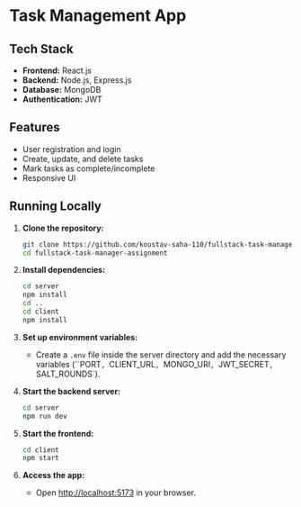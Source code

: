 # Task Management App

## Tech Stack

- **Frontend:** React.js
- **Backend:** Node.js, Express.js
- **Database:** MongoDB
- **Authentication:** JWT

## Features

- User registration and login
- Create, update, and delete tasks
- Mark tasks as complete/incomplete
- Responsive UI

## Running Locally

1. **Clone the repository:**
    ```bash
    git clone https://github.com/koustav-saha-110/fullstack-task-manager-assignment.git
    cd fullstack-task-manager-assignment
    ```

2. **Install dependencies:**
    ```bash
    cd server
    npm install
    cd ..
    cd client
    npm install
    ```

3. **Set up environment variables:**
    - Create a `.env` file inside the server directory and add the necessary variables (``PORT`, `CLIENT_URL`, `MONGO_URI`, `JWT_SECRET`, `SALT_ROUNDS`).

4. **Start the backend server:**
    ```bash
    cd server
    npm run dev
    ```

5. **Start the frontend:**
    ```bash
    cd client
    npm start
    ```

6. **Access the app:**
    - Open [http://localhost:5173](http://localhost:3000) in your browser.
